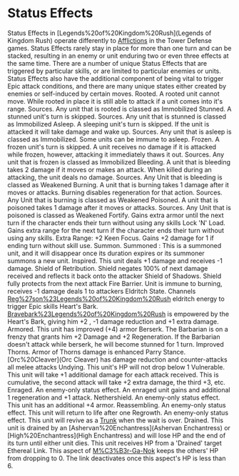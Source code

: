 # Status Effects

Status Effects in [Legends%20of%20Kingdom%20Rush](Legends of Kingdom Rush) operate differently to [Afflictions](Afflictions) in the Tower Defense games. Status Effects rarely stay in place for more than one turn and can be stacked, resulting in an enemy or unit enduring two or even three effects at the same time. There are a number of unique Status Effects that are triggered by particular skills, or are limited to particular enemies or units.
Status Effects also have the additional component of being vital to trigger Epic attack conditions, and there are many unique states either created by enemies or self-induced by certain moves. 
Rooted.
 A rooted unit cannot move. While rooted in place it is still able to attack if a unit comes into it's range.
Sources.
Any unit that is rooted is classed as Immobilized
Stunned.
 A stunned unit's turn is skipped. 
Sources.
Any unit that is stunned is classed as Immobilized
Asleep.
 A sleeping unit's turn is skipped. If the unit is attacked it will take damage and wake up.
Sources.
Any unit that is asleep is classed as Immobilized. Some units can be immune to asleep.
Frozen.
 A frozen unit's turn is skipped. A unit receives no damage if it is attacked while frozen, however, attacking it immediately thaws it out.
Sources.
Any unit that is frozen is classed as Immobilized
Bleeding.
 A unit that is bleeding takes 2 damage if it moves or makes an attack. When killed during an attacking, the unit deals no damage. 
Sources.
Any Unit that is bleeding is classed as Weakened
Burning.
 A unit that is burning takes 1 damage after it moves or attacks. Burning disables regeneration for that action.
Sources.
Any Unit that is burning is classed as Weakened
Poisoned.
 A unit that is poisoned takes 1 damage after it moves or attacks.
Sources.
Any Unit that is poisoned is classed as Weakened
Fortify.
 Gains extra armor until the next turn if the character ends their turn without using any skills
Lock 'N' Load.
 Gains extra range for the next turn if the character ends their turn without using any skills. Extra Range: +2
Keen Focus.
 Gains +2 damage for 1 if ending turn without skill use.
Summon.
 Summoned : This is a summoned unit, and it will disappear once its duration expires or its summoner summons a new unit.
Inspired.
 This unit deals +1 damage and receives -1 damage.
Shield of Retribution.
 Shield negates 100% of next damage received and reflects it back onto the attacker
Shield of Shadows.
 Shield fully protects from the next attack
Fire Barrier.
 Unit is immune to burning, receives -1 damage deals 1 to attackers
Eldritch State.
 Channels [Reg%27son%23Legends%20of%20Kingdom%20Rush](Reg'son's) eldritch energy to trigger Epic skills
Heart's Bark.
 [Bravebark%23Legends%20of%20Kingdom%20Rush](Bravebark) is empowered by the Heart's Bark, giving him +2 , -1 damage reduction and +1 extra damage.
Armored.
 This unit has improved (+4) armor
Berserk.
 The Barbarian is on a frenzy that grants him +2 Damage and +2 Regeneration. If the Barbarian doesn't attack while berserk, he will become stunned for 1 turn.
Improved Thorns.
 Armor of Thorns damage is enhanced
Parry Stance.
 [Orc%20Cleaver](Orc Cleaver) has damage reduction and counter-attacks all melee attacks
Undying.
 This unit's HP will not drop below 1
Vulnerable.
 This unit will take +1 additional damage for each attack received. This is cumulative, the second attack will take +2 extra damage, the third +3, etc.
Enraged.
 An enemy-only status effect. An enraged unit gains and additional 1 regeneration and +1 attack.
Nethershield.
 An enemy-only status effect. This unit has an additional +4 armor.
Reassembling.
 An enemy-only status effect. This unit will return to life after one 
Regrowth.
 An enemy-only status effect. This unit will revive as a [Trunk](Trunk) when the wait is over.
Drained.
 This unit is drained by an [Ashervan%20Enchantress](Ashervan Enchantress) or [High%20Enchantress](High Enchantress) and will lose HP and the end of its turn until either unit dies.
 This unit receives HP from a 'Drained' target
Ethereal Link.
 This aspect of [M%C3%B3r-Ga-Nok](Mór-Ga-Nok) keeps the others' HP from dropping to 0. The link deactivates once this aspect's HP is less than 6.